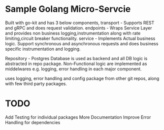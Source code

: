 # Sample Golang Micro-Servcie

  Built with go-kit and has 3 below components,
  transport - Supports REST and gRPC and does request validation.
  endpoints - Wraps Service Layer and provides non business logging,instrumentation along with
			  rate limiting,circuit breaker functionality.
  service   - Implements Actual business logic. Support synchronous and asynchronous requests and
			  does business specific instrumentation and logging.

  Repository - Postgres Database is used as backend and all DB logic is abstracted in repo package.
  Non-Functional logic are implemented as middelwares e.g. logging, error handling in each major component.

  uses logging, error handling and config package from other git repos, along with few third party packages.

# TODO
 Add Testing for individual packages
 More Documentation
 Improve Error Handling for dependencies
